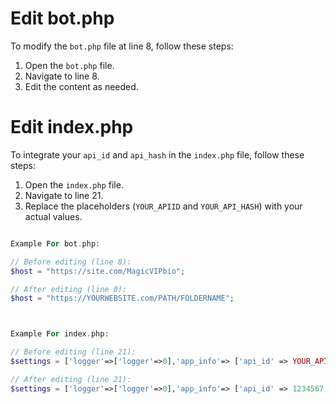 # Edit bot.php

To modify the `bot.php` file at line 8, follow these steps:

1. Open the `bot.php` file.
2. Navigate to line 8.
3. Edit the content as needed.

   
# Edit index.php

To integrate your `api_id` and `api_hash` in the `index.php` file, follow these steps:

1. Open the `index.php` file.
2. Navigate to line 21.
3. Replace the placeholders (`YOUR_APIID` and `YOUR_API_HASH`) with your actual values.

 ```php

Example For bot.php:

// Before editing (line 8):
$host = "https://site.com/MagicVIPbio";

// After editing (line 8):
$host = "https://YOURWEBSITE.com/PATH/FOLDERNAME";



Example For index.php:

// Before editing (line 21):
$settings = ['logger'=>['logger'=>0],'app_info'=> ['api_id' => YOUR_APIID, 'api_hash' => 'YOUR_API_HASH'];

// After editing (line 21):
$settings = ['logger'=>['logger'=>0],'app_info'=> ['api_id' => 1234567, 'api_hash' => 'abcd1234efgh5678ijkl'];
